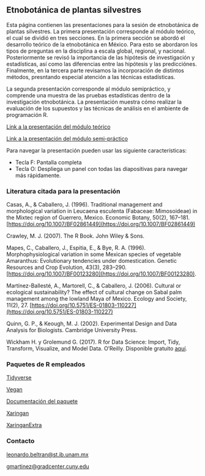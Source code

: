 ## Etnobotánica de plantas silvestres

Esta página contienen las presentaciones para la sesión de etnobotánica de plantas silvestres. La primera presentación corresponde al módulo teórico, el cual se dividió en tres secciones. En la primera sección se abordó el desarrollo teórico de la etnobotánica en México. Para esto se abordaron los tipos de preguntas en la disciplina a escala global, regional, y nacional. Posteriormente se revisó la importancia de las hipótesis de investigación y estadísticas, así como las diferencias entre las hipótesis y las predicciónes. Finalmente, en la tercera parte revisamos la incorporación de distintos métodos, presntando especial atención a las técnicas estadísticas.

La segunda presentación corresponde al módulo semipráctico, y comprende una muestra de las pruebas estadísticas dentro de la investigación etnobotánica. La presentación muestra cómo realizar la evaluación de los supuestos y las técnicas de análisis en el ambiente de programación R.

[Link a la presentación del módulo teórico](https://drive.google.com/file/d/1-IhyVFr6hcBvrkhzXkr8Hu6DBGQExFBs/view?usp=sharing)

[Link a la presentación del módulo semi-práctico](https://gonzalupus.github.io/Etnobotanica-de-plantas-silvestres/etno_practica.html)

Para navegar la presentación pueden usar las siguiente características:

* Tecla F: Pantalla completa
* Tecla O: Despliega un panel con todas las diapositivas para navegar más rápidamente. 

### Literatura citada para la presentación

Casas, A., & Caballero, J. (1996). Traditional management and morphological variation in Leucaena esculenta (Fabaceae: Mimosoideae) in the Mixtec region of Guerrero, Mexico. Economic Botany, 50(2), 167–181. [https://doi.org/10.1007/BF02861449](https://doi.org/10.1007/BF02861449)

Crawley, M. J. (2007). The R Book. John Wiley & Sons.

Mapes, C., Caballero, J., Espitia, E., & Bye, R. A. (1996). Morphophysiological variation in some Mexican species of vegetable Amaranthus: Evolutionary tendencies under domestication. Genetic Resources and Crop Evolution, 43(3), 283–290. [https://doi.org/10.1007/BF00123280](https://doi.org/10.1007/BF00123280).

Martínez-Ballesté, A., Martorell, C., & Caballero, J. (2006). Cultural or ecological sustainability? The effect of cultural change on Sabal palm management among the lowland Maya of Mexico. Ecology and Society, 11(2), 27. [https://doi.org/10.5751/ES-01803-110227](https://doi.org/10.5751/ES-01803-110227)

Quinn, G. P., & Keough, M. J. (2002). Experimental Design and Data Analysis for Biologists. Cambridge University Press.

Wickham H. y Grolemund G. (2017). R for Data Science: Import, Tidy, Transform, Visualize, and Model Data. O’Reilly. Disponible gratuito [aquí](https://r4ds.had.co.nz/).


### Paquetes de R empleados

[Tidyverse](https://www.tidyverse.org/)
 
[Vegan](https://vegan.r-forge.r-project.org/>)

[Documentación del paquete](https://cran.r-project.org/web/packages/vegan/vegan.pdf)

[Xaringan](https://github.com/yihui/xaringan)

[XaringanExtra](https://github.com/gadenbuie/xaringanExtra)

### Contacto

leonardo.beltran@st.ib.unam.mx

gmartinez@gradcenter.cuny.edu
